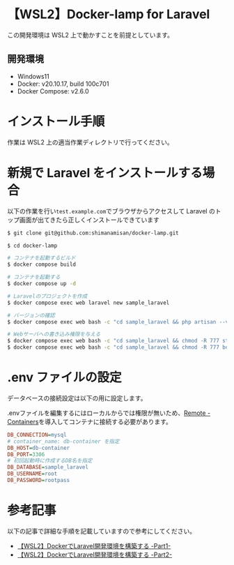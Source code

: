 # 【WSL2】Docker-lamp for Laravel

この開発環境は WSL2 上で動かすことを前提としています。

## 開発環境

- Windows11
- Docker: v20.10.17, build 100c701
- Docker Compose: v2.6.0

# インストール手順

作業は WSL2 上の適当作業ディレクトリで行ってください。

# 新規で Laravel をインストールする場合

以下の作業を行い`test.example.com`でブラウザからアクセスして Laravel のトップ画面が出てきたら正しくインストールできています

```bash
$ git clone git@github.com:shimanamisan/docker-lamp.git

$ cd docker-lamp

# コンテナを起動するビルド
$ docker compose build

# コンテナを起動する
$ docker compose up -d

# Laravelのプロジェクトを作成
$ docker compose exec web laravel new sample_laravel

# バージョンの確認
$ docker compose exec web bash -c "cd sample_laravel && php artisan --version"

# Webサーバへの書き込み権限を与える
$ docker compose exec web bash -c "cd sample_laravel && chmod -R 777 storage"
$ docker compose exec web bash -c "cd sample_laravel && chmod -R 777 bootstrap/cache"
```

# .env ファイルの設定

データベースの接続設定は以下の用に設定します。

.envファイルを編集するにはローカルからでは権限が無いため、[Remote - Containers](https://marketplace.visualstudio.com/items?itemName=ms-vscode-remote.remote-containers)を導入してコンテナに接続する必要があります。

```ini
DB_CONNECTION=mysql
# container_name: db-container を指定
DB_HOST=db-container
DB_PORT=3306
# 初回起動時に作成するDB名を指定
DB_DATABASE=sample_laravel
DB_USERNAME=root
DB_PASSWORD=rootpass
```

# 参考記事

以下の記事で詳細な手順を記載していますので参考にしてください。

- [【WSL2】DockerでLaravel開発環境を構築する -Part1-](https://blog.hn-pgtech.com/2021-10-02/)
- [【WSL2】DockerでLaravel開発環境を構築する -Part2-](https://blog.hn-pgtech.com/2021-10-09/)